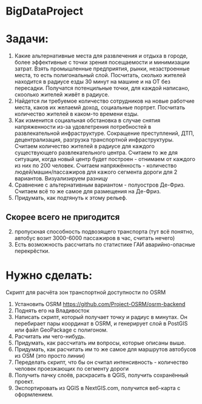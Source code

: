 # BigDataProject


# Задачи:

1. Какие альтернативные места для развлечения и отдыха в городе, более эффективные с точки зрения посещаемости и минимизации затрат. 
Взять промышленные предприятия, рынки, незастроенные места, то есть полигональный слой. Посчитать, сколько жителей находится в радиусе езды 30 минут на машине и на ОТ без пересадки. Получатся потенцильные точки, для каждой написано, скоолько жителей живёт в радиусе.
2. Найдется ли требуемое количество сотрудников на новые работчие места, каков их желаемй доход, социальные портрет. Посчитать количество жителей в каком-то времени езды.
3. Как изменится социальная обстановка в случае снятия напряженности из-за удовлетрения потребностей в развлекательной инфраструктуре. Сокращение преступлений, ДТП, децентрализация, разгрузка транспортной инфраструктуры.
Считаем количество жителей в радиусе для каждого существующего развлекательного центра. 
Считаем то же для ситуации, когда новый центр будет построен - отнимаем от каждого из них по 200 человек. Считаем напряжённость - количество людей/машин/пассажиров для кажого сегмента дороги для 2 вариантов. Визуализируем разницу
4. Сравнение с альтернативным вариантом - полуостров Де-Фриз.
Считаем всё то же самое для размещения на Де-Фриз.
5. Придумать, как подтянуть к этому рельеф. 

## Скорее всего не пригодится
2. пропускная способность подвозящего транспорта (тут всё понятно, автобус возит 3000-6000 пассажиров в час, считать нечего)
5. Есть возможность рассчитать по статистике ГАИ аварийно-опасные перекрёстки.

# Нужно сделать:
Скрипт для расчёта зон транспортной доступности по OSRM

1. Установить OSRM https://github.com/Project-OSRM/osrm-backend
2. Поднять его на Владивосток
3. Написать скрипт, который получает точку и радиус в минутах. Он перебирает пары координат в OSRM, и генерирует слой в PostGIS или файл GeoPackage с полигоном.
4. Расчитать им чего-нибудь.
5. Придумать, как рассчитать им вопросы, которые описаны выше.
6. Придумать, как расчитать им то же самое для маршрутов автобусов из OSM (это просто линии)
7. Переделать скрипт, что бы он считал интенсивность - количество человек проезжающих по сегменту дороги
8. Получить пачку слоёв, раскрасить в QGIS, получить сохранённый проект.
9. Экспортировать из QGIS в NextGIS.com, получится веб-карта с оформлением.

